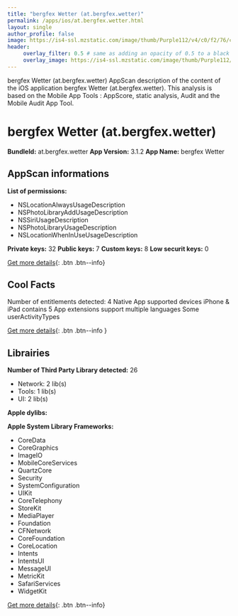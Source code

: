 ```yaml
---
title: "bergfex Wetter (at.bergfex.wetter)"
permalink: /apps/ios/at.bergfex.wetter.html
layout: single
author_profile: false
image: https://is4-ssl.mzstatic.com/image/thumb/Purple112/v4/c0/f2/76/c0f27679-7848-f008-2b19-32738874eae9/AppIcon-0-1x_U007emarketing-0-7-0-sRGB-85-220.png/512x512bb.jpg
header: 
     overlay_filter: 0.5 # same as adding an opacity of 0.5 to a black background
     overlay_image: https://is4-ssl.mzstatic.com/image/thumb/Purple112/v4/c0/f2/76/c0f27679-7848-f008-2b19-32738874eae9/AppIcon-0-1x_U007emarketing-0-7-0-sRGB-85-220.png/512x512bb.jpg
---
```

bergfex Wetter (at.bergfex.wetter) AppScan description of the content of the iOS application bergfex Wetter (at.bergfex.wetter). This analysis is based on the Mobile App Tools : AppScore, static analysis, Audit and the Mobile Audit App Tool.

# bergfex Wetter (at.bergfex.wetter)

**BundleId:** at.bergfex.wetter
**App Version:** 3.1.2
**App Name:** bergfex Wetter


## AppScan informations 

**List of permissions:** 
- NSLocationAlwaysUsageDescription
- NSPhotoLibraryAddUsageDescription
- NSSiriUsageDescription
- NSPhotoLibraryUsageDescription
- NSLocationWhenInUseUsageDescription
  
  
**Private keys:** 32
**Public keys:** 7
**Custom keys:** 8
**Low securit keys:** 0
  
[Get more details](/pricing.html){: .btn .btn--info}

## Cool Facts

Number of entitlements detected: 4
Native App
supported devices iPhone & iPad
contains 5 App extensions
support multiple languages
Some userActivityTypes
  
[Get more details](/pricing.html){: .btn .btn--info }

## Librairies 
**Number of Third Party Library detected:** 26
- Network: 2 lib(s)
- Tools: 1 lib(s)
- UI: 2 lib(s)


**Apple dylibs:**


**Apple System Library Frameworks:**
- CoreData
- CoreGraphics
- ImageIO
- MobileCoreServices
- QuartzCore
- Security
- SystemConfiguration
- UIKit
- CoreTelephony
- StoreKit
- MediaPlayer
- Foundation
- CFNetwork
- CoreFoundation
- CoreLocation
- Intents
- IntentsUI
- MessageUI
- MetricKit
- SafariServices
- WidgetKit


  
[Get more details](/pricing.html){: .btn .btn--info}

